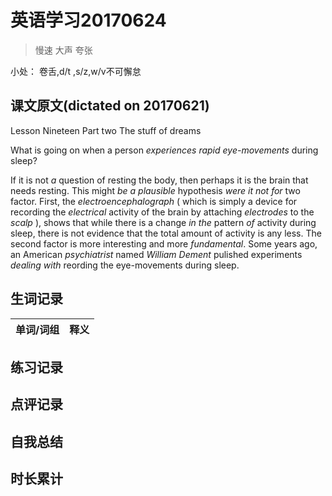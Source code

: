 # 英语学习20170624

> 慢速 大声 夸张

小处： 卷舌,d/t ,s/z,w/v不可懈怠

## 课文原文(dictated on 20170621)

Lesson Nineteen  Part two  The stuff of dreams

What is going on when a person _experiences rapid eye-movements_ during sleep?


If it is not _a_ question of resting the body, then perhaps it is the brain that needs resting.
This might _be a plausible_ hypothesis _were it not for_ two factor.
First, the _electroencephalograph_ ( which is simply a device for recording the _electrical_ activity of the brain by attaching _electrodes_ to the _scalp_ ), shows that while there is a change _in the_ pattern _of_ activity during sleep, there is not evidence that the total amount of activity is any less.
The second factor is more interesting and more _fundamental_.
Some years ago, an American _psychiatrist_ named _William Dement_ pulished experiments _dealing with_ reording the eye-movements during sleep.


## 生词记录
| 单词/词组 | 释义   |
| :---- | :--- |


## 练习记录

## 点评记录

## 自我总结

## 时长累计
